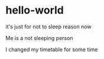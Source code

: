 # hello-world
it's just for not to sleep reason now

Me is a not sleeping person

I changed my timetable for some time
